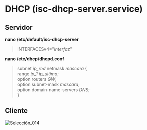 # DHCP (isc-dhcp-server.service)
## Servidor
**nano /etc/default/isc-dhcp-server**
> INTERFACESv4="*interfaz*"

**nano /etc/dhcp/dhcpd.conf**
> subnet *ip_red* netmask *mascara* {  
>   range *ip_1* *ip_ultima*;  
>   option routers *GW*;  
>   option subnet-mask *mascara*;  
>   option domain-name-servers *DNS*;  
> }

## Cliente
![Selección_014](https://github.com/user-attachments/assets/7f723396-c1a8-4b1f-8642-f5b0bd6525f2)
